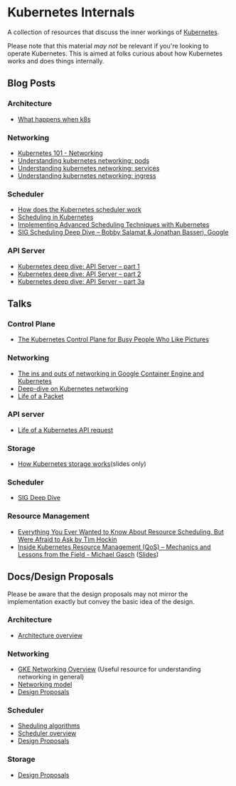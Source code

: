 # Kubernetes Internals
A collection of resources that discuss the inner workings of [Kubernetes](https://kubernetes.io/).

Please note that this material _may not_ be relevant if you're looking to operate Kubernetes. This is aimed at folks curious about how Kubernetes works and does things internally.

## Blog Posts

### Architecture
- [What happens when k8s](https://github.com/jamiehannaford/what-happens-when-k8s)

### Networking
- [Kubernetes 101 - Networking](http://www.dasblinkenlichten.com/kubernetes-101-networking/)
- [Understanding kubernetes networking: pods](https://medium.com/google-cloud/understanding-kubernetes-networking-pods-7117dd28727)
- [Understanding kubernetes networking: services](https://medium.com/google-cloud/understanding-kubernetes-networking-services-f0cb48e4cc82)
- [Understanding kubernetes networking: ingress](https://medium.com/google-cloud/understanding-kubernetes-networking-ingress-1bc341c84078)

### Scheduler
- [How does the Kubernetes scheduler work](https://jvns.ca/blog/2017/07/27/how-does-the-kubernetes-scheduler-work/)
- [Scheduling in Kubernetes](http://alexandrutopliceanu.ro/post/scheduling-in-kubernetes/)
- [Implementing Advanced Scheduling Techniques with Kubernetes](https://thenewstack.io/implementing-advanced-scheduling-techniques-with-kubernetes/)
- [SIG Scheduling Deep Dive – Bobby Salamat & Jonathan Basseri, Google](https://www.youtube.com/watch?v=_fja_lLFpfc)

### API Server
- [Kubernetes deep dive: API Server – part 1](https://blog.openshift.com/kubernetes-deep-dive-api-server-part-1/)
- [Kubernetes deep dive: API Server – part 2](https://blog.openshift.com/kubernetes-deep-dive-api-server-part-2/)
- [Kubernetes deep dive: API Server – part 3a](https://blog.openshift.com/kubernetes-deep-dive-api-server-part-3a/)

## Talks

### Control Plane
- [
The Kubernetes Control Plane for Busy People Who Like Pictures](https://www.youtube.com/watch?v=zCXiXKMqnuE)

### Networking
- [The ins and outs of networking in Google Container Engine and Kubernetes](https://www.youtube.com/watch?v=y2bhV81MfKQ)
- [Deep-dive on Kubernetes networking](https://skillsmatter.com/skillscasts/10466-deep-dive-on-kubernetes-networking)
- [Life of a Packet](https://www.youtube.com/watch?v=0Omvgd7Hg1I)

### API server
- [Life of a Kubernetes API request](https://www.youtube.com/watch?v=ryeINNfVOi8)

### Storage
- [How Kubernetes storage works](https://docs.google.com/presentation/d/1Yl5JKifcncn0gSZf3e1dWspd8iFaWObLm9LxCaXZJIk/edit?usp=sharing)(slides only)

### Scheduler
- [SIG Deep Dive](https://www.youtube.com/watch?v=_fja_lLFpfc)

### Resource Management
- [Everything You Ever Wanted to Know About Resource Scheduling, But Were Afraid to Ask by Tim Hockin](https://www.youtube.com/watch?v=nWGkvrIPqJ4)
- [Inside Kubernetes Resource Management (QoS) – Mechanics and Lessons from the Field - Michael Gasch](https://www.youtube.com/watch?v=8-apJyr2gi0) ([Slides](https://schd.ws/hosted_files/kccnceu18/33/Inside%20Kubernetes%20QoS%20M.%20Gasch%20KubeCon%20EU%20FINAL.pdf))

## Docs/Design Proposals
Please be aware that the design proposals may not mirror the implementation exactly but convey the basic idea of the design.

### Architecture
- [Architecture overview](https://github.com/kubernetes/community/blob/master/contributors/design-proposals/architecture/architecture.md)

### Networking
- [GKE Networking Overview](https://cloud.google.com/kubernetes-engine/docs/concepts/network-overview)
(Useful resource for understanding networking in general)
- [Networking model](https://git.k8s.io/community/contributors/design-proposals/network/networking.md)
- [Design Proposals](https://github.com/kubernetes/community/tree/master/contributors/design-proposals/network)

### Scheduler
- [Sheduling algorithms](https://github.com/kubernetes/community/blob/master/contributors/devel/sig-scheduling/scheduler_algorithm.md)
- [Scheduler overview](https://github.com/kubernetes/community/blob/master/contributors/devel/sig-scheduling/scheduler.md)
- [Design Proposals](https://github.com/kubernetes/community/tree/master/contributors/design-proposals/scheduling)

### Storage
- [Design Proposals](https://github.com/kubernetes/community/tree/master/contributors/design-proposals/storage)
